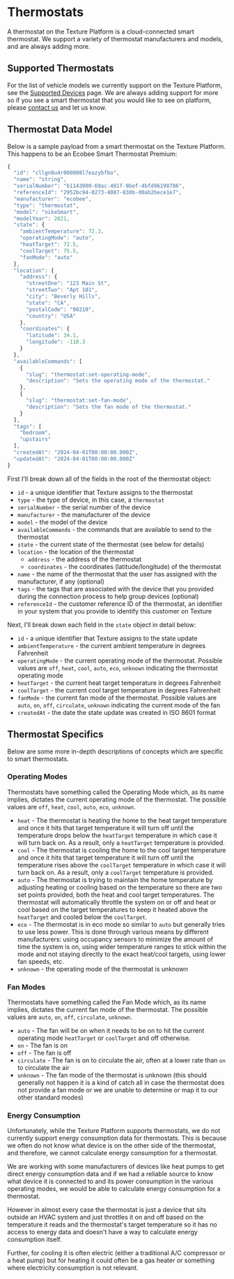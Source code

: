 # Thermostats

A thermostat on the Texture Platform is a cloud-connected smart thermostat. We support a variety of thermostat manufacturers and models, and are always adding more. 

## Supported Thermostats

For the list of vehicle models we currently support on the Texture Platform, see the [Supported Devices](/docs/sources/supported-devices) page. We are always adding support for more so if you see a smart thermostat that you would like to see on platform, please [contact us](https://www.texturehq.com/contact-us) and let us know.

## Thermostat Data Model

Below is a sample payload from a smart thermostat on the Texture Platform. This happens to be an Ecobee Smart Thermostat Premium:

```js
{
  "id": "cllgn0u4r000008l7eazybfbo",
  "name": "string",
  "serialNumber": "b1143000-69ac-481f-9bef-4bfd96198786",
  "referenceId": "2952bc94-0273-4087-830b-d0ab2bece1e7",
  "manufacturer": "ecobee",
  "type": "thermostat",
  "model": "nikeSmart",
  "modelYear": 2021,
  "state": {
    "ambientTemperature": 72.3,
    "operatingMode": "auto",
    "heatTarget": 72.5,
    "coolTarget": 75.5,
    "fanMode": "auto"
  },
  "location": {
    "address": {
      "streetOne": "123 Main St",
      "streetTwo": "Apt 101",
      "city": "Beverly Hills",
      "state": "CA",
      "postalCode": "90210",
      "country": "USA"
    },
    "coordinates": {
      "latitude": 34.1,
      "longitude": -118.3
    }
  },
  "availableCommands": [
    {
      "slug": "thermostat:set-operating-mode",
      "description": "Sets the operating mode of the thermostat."
    },
    {
      "slug": "thermostat:set-fan-mode",
      "description": "Sets the fan mode of the thermostat."
    }
  ],
  "tags": [
    "bedroom",
    "upstairs"
  ],
  "createdAt": "2024-04-01T00:00:00.000Z",
  "updatedAt": "2024-04-01T00:00:00.000Z"
}
```
First I'll break down all of the fields in the root of the thermostat object:
- `id` - a unique identifier that Texture assigns to the thermostat
- `type` - the type of device, in this case, a `thermostat`
- `serialNumber` - the serial number of the device
- `manufacturer` - the manufacturer of the device
- `model` - the model of the device
- `availableCommands` - the commands that are available to send to the thermostat
- `state` - the current state of the thermostat (see below for details)
- `location` - the location of the thermostat
  - `address` - the address of the thermostat
  - `coordinates` - the coordinates (latitude/longitude) of the thermostat
- `name` - the name of the thermostat that the user has assigned with the manufacturer, if any (optional)
- `tags` - the tags that are associated with the device that you provided during the connection process to help group devices (optional)
- `referenceId` - the customer reference ID of the thermostat, an identifier in your system that you provide to identify this customer on Texture

Next, I'll break down each field in the `state` object in detail below:
- `id` - a unique identifier that Texture assigns to the state update
- `ambientTemperature` - the current ambient temperature in degrees Fahrenheit
- `operatingMode` - the current operating mode of the thermostat. Possible values are `off`, `heat`, `cool`, `auto`, `eco`, `unknown` indicating the thermostat operating mode
- `heatTarget` - the current heat target temperature in degrees Fahrenheit
- `coolTarget` - the current cool target temperature in degrees Fahrenheit
- `fanMode` - the current fan mode of the thermostat. Possible values are `auto`, `on`, `off`, `circulate`, `unknown` indicating the current mode of the fan
- `createdAt` - the date the state update was created in ISO 8601 format


## Thermostat Specifics
Below are some more in-depth descriptions of concepts which are specific to smart thermostats.

### Operating Modes
Thermostats have something called the Operating Mode which, as its name implies, dictates the current operating mode of the thermostat. The possible values are `off`, `heat`, `cool`, `auto`, `eco`, `unknown`.

* `heat` - The thermostat is heating the home to the heat target temperature and once it hits that target temperature it will turn off until the temperature drops below the `heatTarget` temperature in which case it will turn back on. As a result, only a `heatTarget` temperature is provided.
* `cool` - The thermostat is cooling the home to the cool target temperature and once it hits that target temperature it will turn off until the temperature rises above the `coolTarget` temperature in which case it will turn back on. As a result, only a `coolTarget` temperature is provided.
* `auto` - The thermostat is trying to maintain the home temperature by adjusting heating or cooling based on the temperature so there are two set points provided, both the heat and cool target temperatures. The thermostat will automatically throttle the system on or off and heat or cool based on the target temperatures to keep it heated above the `heatTarget` and cooled below the `coolTarget`.
* `eco` - The thermostat is in eco mode so similar to `auto` but generally tries to use less power. This is done through various means by different manufacturers: using occupancy sensors to minimize the amount of time the system is on, using wider temperature ranges to stick within the mode and not staying directly to the exact heat/cool targets, using lower fan speeds, etc.
* `unknown` - the operating mode of the thermostat is unknown

### Fan Modes
Thermostats have something called the Fan Mode which, as its name implies, dictates the current fan mode of the thermostat. The possible values are `auto`, `on`, `off`, `circulate`, `unknown`.

* `auto` - The fan will be on when it needs to be on to hit the current operating mode `heatTarget` or `coolTarget` and off otherwise.
* `on` - The fan is on
* `off` - The fan is off
* `circulate` - The fan is on to circulate the air, often at a lower rate than `on` to circulate the air
* `unknown` - The fan mode of the thermostat is unknown (this should generally not happen it is a kind of catch all in case the thermostat does not provide a fan mode or we are unable to determine or map it to our other standard modes)

### Energy Consumption
Unfortunately, while the Texture Platform supports thermostats, we do not currently support energy consumption data for thermostats. This is because we often do not know what device is on the other side of the thermostat, and therefore, we cannot calculate energy consumption for a thermostat.

We are working with some manufacturers of devices like heat pumps to get direct energy consumption data and if we had a reliable source to know what device it is connected to and its power consumption in the various operating modes, we would be able to calculate energy consumption for a thermostat.

However in almost every case the thermostat is just a device that sits outside an HVAC system and just throttles it on and off based on the temperature it reads and the thermostat's target temperature so it has no access to energy data and doesn't have a way to calculate energy consumption itself.

Further, for cooling it is often electric (either a traditional A/C compressor or a heat pump) but for heating it could often be a gas heater or something where electricity consumption is not relevant.